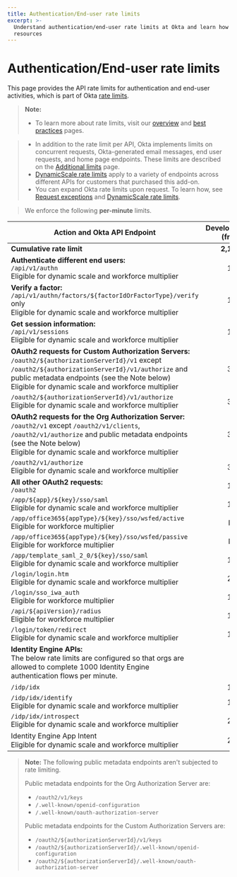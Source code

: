 ```yaml
---
title: Authentication/End-user rate limits
excerpt: >-
  Understand authentication/end-user rate limits at Okta and learn how to design for efficient use of
  resources
---
```


# Authentication/End-user rate limits

This page provides the API rate limits for authentication and end-user activities, which is part of Okta [rate limits](/docs/references/rate-limits).

> **Note:**
>
> * To learn more about rate limits, visit our [overview](/docs/references/rate-limits) and [best practices](/docs/references/rl-best-practices) pages.

> * In addition to the rate limit per API, Okta implements limits on concurrent requests, Okta-generated email messages, end user requests, and home page endpoints. These limits are described on the [Additional limits](/docs/references/rl-additional-limits/) page.
> * [DynamicScale rate limits](/docs/references/rl-dynamic-scale/) apply to a variety of endpoints across different APIs for customers that purchased this add-on.
> * You can expand Okta rate limits upon request. To learn how, see [Request exceptions](/docs/references/rl-best-practices/#request-exceptions) and [DynamicScale rate limits](/docs/references/rl-dynamic-scale/).
>

> We enforce the following **per-minute** limits.

| Action and Okta API Endpoint                                                                                           | Developer (free) | Developer (paid) | One App | Enterprise | Workforce Identity    |
| ---------------------------------------------------------------------------------------------------------------------- | ----------------: | ----------------: | -------: | ----------: | ---------------------: |
| **Cumulative rate limit**                                                                                              | **2,100**        | **13,000**        | **13,000**| **13,000**| **18,250**            |
| **Authenticate different end users:**<br>`/api/v1/authn`<br>Eligible for dynamic scale and workforce multiplier                                                               | 100              | 600              | 600     | 600        | 500                   |
| **Verify a factor:**<br>`/api/v1/authn/factors/${factorIdOrFactorType}/verify` only<br>Eligible for dynamic scale and workforce multiplier                                     | 100              | 600              | 600     | 600        | 500                   |
| **Get session information:**<br>`/api/v1/sessions`<br>Eligible for dynamic scale and workforce multiplier                                                                     | 100              | 600              | 600     | 600        | 750                   |
| **OAuth2 requests for Custom Authorization Servers:**<br>`/oauth2/${authorizationServerId}/v1` except `/oauth2/${authorizationServerId}/v1/authorize` and public metadata endpoints (see the Note below)<br>Eligible for dynamic scale and workforce multiplier  | 300 | 1,200 | 1,200     | 1,200       | 2,000                  |
| `/oauth2/${authorizationServerId}/v1/authorize`<br>Eligible for dynamic scale and workforce multiplier                                                                        | 300              | 1200             | 1200    | 1200       | 2000
| **OAuth2 requests for the Org Authorization Server:**<br>`/oauth2/v1` except `/oauth2/v1/clients`, `/oauth2/v1/authorize` and public metadata endpoints (see the Note below)<br>Eligible for dynamic scale and workforce multiplier | 300 | 1,200 | 1,200     | 1,200       | 2,000                  |
| `/oauth2/v1/authorize`<br>Eligible for dynamic scale and workforce multiplier                                                                                                | 300              | 1200             | 1200    | 1200       | 2000
| **All other OAuth2 requests:**<br>`/oauth2`                                                                            | 100              | 600              | 600     | 600        | 600                   |
| `/app/${app}/${key}/sso/saml`<br>Eligible for dynamic scale and workforce multiplier                                                                                            | 100              | 600              | 600     | 600        | 750                   |
| `/app/office365${appType}/${key}/sso/wsfed/active`<br>Eligible for workforce multiplier                                                                       | N/A              | N/A              | N/A     | 2,000       | 1,000                  |
| `/app/office365${appType}/${key}/sso/wsfed/passive`<br>Eligible for workforce multiplier                                                                      | N/A              | N/A              | N/A     | 250        | 250                   |
| `/app/template_saml_2_0/${key}/sso/saml`<br>Eligible for dynamic scale and workforce multiplier                                                                                | 100              | 600              | 600     | 600        | 2,500                  |
| `/login/login.htm`<br>Eligible for dynamic scale and workforce multiplier                                                                                                     | 200              | 1200              | 1200     | 1200        | 1200                   |
| `/login/sso_iwa_auth`<br>Eligible for workforce multiplier                                                                                                  | 100              | 600              | 600     | 600        | 500                   |
| `/api/${apiVersion}/radius`<br>Eligible for workforce multiplier                                                                                             | 100              | 600              | 600     | 600        | 600                   |
| `/login/token/redirect`<br>Eligible for dynamic scale and workforce multiplier                                                                                                             | 100              | 600              | 600     | 600        | 600                   |
| <ApiLifecycle access="ie" /> **Identity Engine APIs:**</br>The below rate limits are configured so that orgs are allowed to complete 1000 Identity Engine authentication flows per minute.                                                                             |               |               |      |         |                    |
| `/idp/idx`                                                                                                     | 100              | 1000              | 1000     | 1000        | 1000                   |
| `/idp/idx/identify`<br>Eligible for dynamic scale and workforce multiplier                                                                                                     | 100              | 1000              | 1000     | 1000        | 1000                   |
| `/idp/idx/introspect`<br>Eligible for dynamic scale and workforce multiplier                                                                                                     | 200              | 2000              | 2000     | 2000        | 2000                   |
| Identity Engine App Intent<br>Eligible for dynamic scale and workforce multiplier                                                                                                     | 200              | 2000              | 2000     | 2000        | 2000                   |


> **Note:** The following public metadata endpoints aren't subjected to rate limiting.
>
> Public metadata endpoints for the Org Authorization Server are:
> * `/oauth2/v1/keys`
> * `/.well-known/openid-configuration`
> * `/.well-known/oauth-authorization-server`
>
> Public metadata endpoints for the Custom Authorization Servers are:
> * `/oauth2/${authorizationServerId}/v1/keys`
> * `/oauth2/${authorizationServerId}/.well-known/openid-configuration`
> * `/oauth2/${authorizationServerId}/.well-known/oauth-authorization-server`
>
